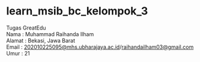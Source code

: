 # learn_msib_bc_kelompok_3

Tugas GreatEdu<br>
Nama : Muhammad Raihanda Ilham <br>
Alamat : Bekasi, Jawa Barat<br>
Email : 202010225095@mhs.ubharajaya.ac.id/raihandailham03@gmail.com<br>
Umur : 21
